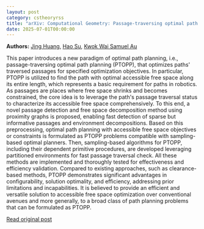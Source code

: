 ```yaml
---
layout: post
category: cstheoryrss
title: "arXiv: Computational Geometry: Passage-traversing optimal path planning with sampling-based algorithms"
date: 2025-07-01T00:00:00
---
```


**Authors:** [Jing Huang](https://dblp.uni-trier.de/search?q=Jing+Huang), [Hao Su](https://dblp.uni-trier.de/search?q=Hao+Su), [Kwok Wai Samuel Au](https://dblp.uni-trier.de/search?q=Kwok+Wai+Samuel+Au)

This paper introduces a new paradigm of optimal path planning, i.e.,
passage-traversing optimal path planning (PTOPP), that optimizes paths'
traversed passages for specified optimization objectives. In particular, PTOPP
is utilized to find the path with optimal accessible free space along its
entire length, which represents a basic requirement for paths in robotics. As
passages are places where free space shrinks and becomes constrained, the core
idea is to leverage the path's passage traversal status to characterize its
accessible free space comprehensively. To this end, a novel passage detection
and free space decomposition method using proximity graphs is proposed,
enabling fast detection of sparse but informative passages and environment
decompositions. Based on this preprocessing, optimal path planning with
accessible free space objectives or constraints is formulated as PTOPP problems
compatible with sampling-based optimal planners. Then, sampling-based
algorithms for PTOPP, including their dependent primitive procedures, are
developed leveraging partitioned environments for fast passage traversal check.
All these methods are implemented and thoroughly tested for effectiveness and
efficiency validation. Compared to existing approaches, such as clearance-based
methods, PTOPP demonstrates significant advantages in configurability, solution
optimality, and efficiency, addressing prior limitations and incapabilities. It
is believed to provide an efficient and versatile solution to accessible free
space optimization over conventional avenues and more generally, to a broad
class of path planning problems that can be formulated as PTOPP.

[Read original post](http://arxiv.org/abs/2506.23614v1)
